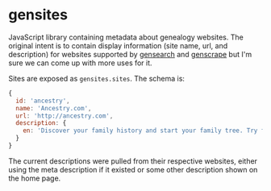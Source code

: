 # gensites

JavaScript library containing metadata about genealogy websites. The original 
intent is to contain display information (site name, url, and description) for 
websites supported by [gensearch](https://github.com/rootsdev/gensearch)
and [genscrape](https://github.com/rootsdev/genscrape) but I'm sure we can come 
up with more uses for it.

Sites are exposed as `gensites.sites`. The schema is:

```js
{
  id: 'ancestry',
  name: 'Ancestry.com',
  url: 'http://ancestry.com',
  description: { 
    en: 'Discover your family history and start your family tree. Try free and access billions of genealogy records including Census, SSDI & Military records.'
  }
}
```

The current descriptions were pulled from their respective websites, either using
the meta description if it existed or some other description shown on the home page.